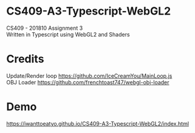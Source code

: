 # CS409-A3-Typescript-WebGL2
CS409 - 201810 Assignment 3   
Written in Typescript using WebGL2 and Shaders

# Credits
Update/Render loop https://github.com/IceCreamYou/MainLoop.js  
OBJ Loader https://github.com/frenchtoast747/webgl-obj-loader

# Demo
https://iwanttoeatyo.github.io/CS409-A3-Typescript-WebGL2/index.html
